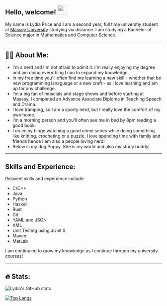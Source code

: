## Hello, welcome! <img src="https://raw.githubusercontent.com/MartinHeinz/MartinHeinz/master/wave.gif" width="30px">

My name is Lydia Price and I am a second year, full time universtiy student at [Massey University](https://www.massey.ac.nz) studying via distance. I am studying a Bachelor of Science major in Mathematics and Computer Science. 


---
## :woman_technologist: About Me:

- I'm a nerd and I'm not afraid to admit it. I'm really enjoying my degree and am doing everything I can to expand my knowledge.
- In my free time you'll often find me learning a new skill - whether that be new programming lanaguage or a new craft - as I love learning and am up for any challenge.
- I’m a big fan of muscials and stage shows and before starting at Massey, I completed an Advance Associate Diploma in Teaching Speech and Drama. 
- I love tramping, so I am a sporty nerd, but I really love the comfort of my own home. 
- I’m a morning person and you’ll often see me in bed by 8pm reading a good book. 
- I do enjoy binge watching a good crime series while doing something like knitting, crocheting or a puzzle. I love spending time with family and friends hence I am also a people loving nerd! 
-  Below is my dog Poppy. She is my world and also my study buddy! 

---

## Skills and Experience:

Relavent skills and experience include:
- C/C++
- Java 
- Python
- Haskell
- Rust 
- Git
- YAML and JSON
- XML 
- Unit Testing using JUnit 5
- Maven 
- MatLab

I am continuing to grow my knowledge as I continue through my university courses! 


---
## :fire: Stats:

![Lydia's GitHub stats](https://github-readme-stats.vercel.app/api?username=Lydia-Price776&show_icons=true&theme=radical) 

[![Top Langs](https://github-readme-stats.vercel.app/api/top-langs/?username=Lydia-Price776&layout=compact&theme=radical)](https://github.com/anuraghazra/github-readme-stats)





